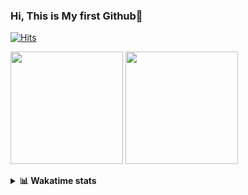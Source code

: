 ### Hi, This is My first Github👋
[![Hits](https://hits.seeyoufarm.com/api/count/incr/badge.svg?url=https%3A%2F%2Fgithub.com%2FJonghyun-Park1027&count_bg=%2379C83D&title_bg=%23555555&icon=&icon_color=%23E7E7E7&title=hits&edge_flat=false)](https://hits.seeyoufarm.com)
<br>

<!--[![Solved.ac Profile](http://mazassumnida.wtf/api/v2/generate_badge?boj=ppjjhh1027)](https://solved.ac/ppjjhh1027/)
-->
<p>
  <img height="180em" src="https://github-readme-stats-eight-rho-29.vercel.app/api?username=Jonghyun-Park1027&show_icons=true&include_all_commits=true&bg_color=30,e96443,904e95&title_color=fff&text_color=fff">
  <img height="180em" src="https://github-readme-stats-eight-rho-29.vercel.app/api/top-langs/?username=Jonghyun-Park1027&layout=compact&bg_color=30,e96443,904e95&title_color=fff&text_color=fff">


</p>
<details>
<summary><b>📊 Wakatime stats</b><br></summary>
<div>
<hr/>




<!--START_SECTION:waka-->
![Code Time](http://img.shields.io/badge/Code%20Time-485%20hrs%2035%20mins-blue)

![Profile Views](http://img.shields.io/badge/Profile%20Views-39-blue)

**🐱 My GitHub Data** 

> 📦 54.6 kB Used in GitHub's Storage 
 > 
> 🏆 172 Contributions in the Year 2023
 > 
> 🚫 Not Opted to Hire
 > 
> 📜 7 Public Repositories 
 > 
> 🔑 2 Private Repositories 
 > 
**I'm an Early 🐤** 

```text
🌞 Morning                30 commits          ████░░░░░░░░░░░░░░░░░░░░░   16.76 % 
🌆 Daytime                103 commits         ██████████████░░░░░░░░░░░   57.54 % 
🌃 Evening                44 commits          ██████░░░░░░░░░░░░░░░░░░░   24.58 % 
🌙 Night                  2 commits           ░░░░░░░░░░░░░░░░░░░░░░░░░   01.12 % 
```
📅 **I'm Most Productive on Tuesday** 

```text
Monday                   24 commits          ███░░░░░░░░░░░░░░░░░░░░░░   13.41 % 
Tuesday                  46 commits          ██████░░░░░░░░░░░░░░░░░░░   25.70 % 
Wednesday                12 commits          ██░░░░░░░░░░░░░░░░░░░░░░░   06.70 % 
Thursday                 14 commits          ██░░░░░░░░░░░░░░░░░░░░░░░   07.82 % 
Friday                   39 commits          █████░░░░░░░░░░░░░░░░░░░░   21.79 % 
Saturday                 17 commits          ██░░░░░░░░░░░░░░░░░░░░░░░   09.50 % 
Sunday                   27 commits          ████░░░░░░░░░░░░░░░░░░░░░   15.08 % 
```


📊 **This Week I Spent My Time On** 

```text
🕑︎ Time Zone: Asia/Seoul

💬 Programming Languages: 
Jupyter                  17 hrs 45 mins      █████████████████░░░░░░░░   69.91 % 
Python                   3 hrs               ███░░░░░░░░░░░░░░░░░░░░░░   11.86 % 
Text                     2 hrs 56 mins       ███░░░░░░░░░░░░░░░░░░░░░░   11.60 % 
Markdown                 43 mins             █░░░░░░░░░░░░░░░░░░░░░░░░   02.86 % 
GitIgnore file           19 mins             ░░░░░░░░░░░░░░░░░░░░░░░░░   01.28 % 

🔥 Editors: 
PyCharm                  19 hrs 5 mins       ███████████████████░░░░░░   75.13 % 
VS Code                  6 hrs 19 mins       ██████░░░░░░░░░░░░░░░░░░░   24.87 % 

🐱‍💻 Projects: 
fastcampus_codingstudy   8 hrs 9 mins        ████████░░░░░░░░░░░░░░░░░   32.08 % 
dacon_전력사용량예측            5 hrs 40 mins       ██████░░░░░░░░░░░░░░░░░░░   22.31 % 
Codingtest               3 hrs 16 mins       ███░░░░░░░░░░░░░░░░░░░░░░   12.88 % 
ai_철도경진대회                1 hr 38 mins        ██░░░░░░░░░░░░░░░░░░░░░░░   06.44 % 
test                     1 hr 25 mins        █░░░░░░░░░░░░░░░░░░░░░░░░   05.62 % 

💻 Operating System: 
Windows                  25 hrs 24 mins      █████████████████████████   100.00 % 
```

**I Mostly Code in Jupyter Notebook** 

```text
Jupyter Notebook         6 repos             █████████████████░░░░░░░░   66.67 % 
HTML                     2 repos             ██████░░░░░░░░░░░░░░░░░░░   22.22 % 
C++                      1 repo              ███░░░░░░░░░░░░░░░░░░░░░░   11.11 % 
```




 Last Updated on 07/08/2023 18:33:31 UTC
<!--END_SECTION:waka-->
</details>



